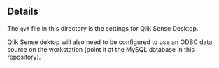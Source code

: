 
## Details

The `qvf` file in this directory is the settings for Qlik Sense Desktop.

Qlik Sense dektop will also need to be configured to use an ODBC data source on the workstation (point it at the MySQL database in this repository).
